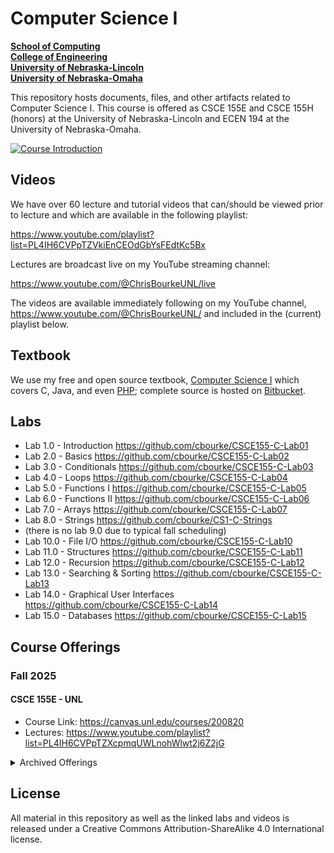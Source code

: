 # Computer Science I
**[School of Computing](https://computing.unl.edu/)**  
**[College of Engineering](https://engineering.unl.edu/)**  
**[University of Nebraska-Lincoln](https://unl.edu)**  
**[University of Nebraska-Omaha](https://http://unomaha.edu/)**  

This repository hosts documents, files, and other artifacts
related to Computer Science I.  This course is offered as
CSCE 155E and CSCE 155H (honors) at the University of Nebraska-Lincoln
and ECEN 194 at the University of Nebraska-Omaha.

[![Course Introduction](https://img.youtube.com/vi/4chk0yJs0YI/0.jpg)](https://youtu.be/4chk0yJs0YI "Course Introduction")

## Videos

We have over 60 lecture and tutorial videos that can/should be
viewed prior to lecture and which are available in the following
playlist:

https://www.youtube.com/playlist?list=PL4IH6CVPpTZVkiEnCEOdGbYsFEdtKc5Bx

Lectures are broadcast live on my YouTube streaming channel:

https://www.youtube.com/@ChrisBourkeUNL/live

The videos are available immediately following on my YouTube channel,
https://www.youtube.com/@ChrisBourkeUNL/ and included in the (current)
playlist below.

## Textbook

We use my free and open source textbook, [Computer Science I](https://bitbucket.org/chrisbourke/computersciencei/raw/5a04789d5f54b9f8df9f27e7087e4b33b237275f/ComputerScienceOne.pdf)
which covers C, Java, and even [PHP](http://phpsadness.com/); complete source
is hosted on [Bitbucket](https://bitbucket.org/chrisbourke/computersciencei).

## Labs

- Lab 1.0 - Introduction https://github.com/cbourke/CSCE155-C-Lab01
- Lab 2.0 - Basics https://github.com/cbourke/CSCE155-C-Lab02
- Lab 3.0 - Conditionals https://github.com/cbourke/CSCE155-C-Lab03
- Lab 4.0 - Loops https://github.com/cbourke/CSCE155-C-Lab04
- Lab 5.0 - Functions I https://github.com/cbourke/CSCE155-C-Lab05
- Lab 6.0 - Functions II https://github.com/cbourke/CSCE155-C-Lab06
- Lab 7.0 - Arrays https://github.com/cbourke/CSCE155-C-Lab07
- Lab 8.0 - Strings https://github.com/cbourke/CS1-C-Strings
- (there is no lab 9.0 due to typical fall scheduling)
- Lab 10.0 - File I/O https://github.com/cbourke/CSCE155-C-Lab10
- Lab 11.0 - Structures https://github.com/cbourke/CSCE155-C-Lab11
- Lab 12.0 - Recursion https://github.com/cbourke/CSCE155-C-Lab12
- Lab 13.0 - Searching & Sorting https://github.com/cbourke/CSCE155-C-Lab13
- Lab 14.0 - Graphical User Interfaces https://github.com/cbourke/CSCE155-C-Lab14
- Lab 15.0 - Databases https://github.com/cbourke/CSCE155-C-Lab15

## Course Offerings

### Fall 2025

#### CSCE 155E - UNL

- Course Link: https://canvas.unl.edu/courses/200820
- Lectures: https://www.youtube.com/playlist?list=PL4IH6CVPpTZXcpmqUWLnohWlwt2j6Z2jG

<details>

<summary>Archived Offerings</summary>

### Fall 2024

#### CSCE 155E - UNL

- Course Link: https://canvas.unl.edu/courses/179724
- Lectures: https://www.youtube.com/playlist?list=PL4IH6CVPpTZWhIUrPho27zNE3-Ut4D0Jk

### Fall 2023

#### CSCE 155E - UNL

- Course Link: https://canvas.unl.edu/courses/158087
- Lectures: https://www.youtube.com/playlist?list=PL4IH6CVPpTZWyn1wbP4n-8sjDaYJ_fIay

### Fall 2022

During the fall 2022 semester, this course will have two offerings.  

#### CSCE 155E - UNL

- Course Link: https://canvas.unl.edu/courses/136371
- Lectures: https://www.youtube.com/playlist?list=PL4IH6CVPpTZV60X2be15-7bH0NCaOBmv9

#### ECEN 194 - UNO

- Course Link: https://canvas.unl.edu/courses/142442
- Lectures: https://www.youtube.com/playlist?list=PL4IH6CVPpTZU15esDhdC28vEsGpW_pJWE

### Spring 2022

During the spring 2022, this course is being offered on the University of
Nebraska--Omaha campus at the Peter Kiewit Institute as ECEN 1940

- Course Link: https://canvas.unl.edu/courses/129028
- Lectures: https://www.youtube.com/playlist?list=PL4IH6CVPpTZVQw4JPYXXHZP-nflxISelP

### Fall 2021

- Course Link: https://canvas.unl.edu/courses/114201
- Lectures: https://www.youtube.com/playlist?list=PL4IH6CVPpTZVv8VB5oo4KpAoma6OFusdu

### Fall 2020

- Course Link: https://canvas.unl.edu/courses/89445
- Lectures: https://www.youtube.com/playlist?list=PL4IH6CVPpTZUDrM4PUMcqWDsLnkHfCMqN

### Fall 2019

- Course Link: https://canvas.unl.edu/courses/66815
- Lectures: https://www.youtube.com/playlist?list=PL4IH6CVPpTZWAvbYmuCa0098eJ8ut2HkV

### Fall 2018

- Course Link: https://canvas.unl.edu/courses/44933
- Lectures: https://www.youtube.com/playlist?list=PL4IH6CVPpTZVol2cCryFg8TeIxuUqKEGP

</details>

## License

All material in this repository as well as the linked labs and videos is
released under a Creative Commons Attribution-ShareAlike 4.0 International
license.
